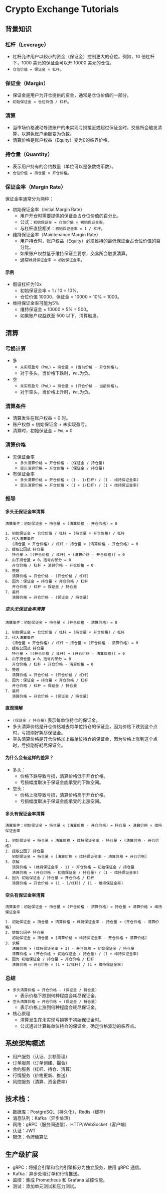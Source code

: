 # Crypto Exchange Tutorials

## 背景知识
### 杠杆（Leverage）
* 杠杆允许用户以较小的资金（保证金）控制更大的仓位。例如，10 倍杠杆下，1000 美元的保证金可以开 10000 美元的仓位。
* `仓位价值 = 保证金 × 杠杆`。

### 保证金（Margin）
* 保证金是用户为开仓提供的资金，通常是仓位价值的一部分。
* `初始保证金 = 仓位价值 / 杠杆`。

### 清算
* 当市场价格波动导致账户的未实现亏损接近或超过保证金时，交易所会触发清算，以避免账户余额变为负数。
* 清算价格是账户权益（Equity）变为0的临界价格。

### 持仓量（Quantity）
* 表示用户持有的合约数量（单位可以是张数或币数）。
* `仓位价值 = 持仓量 × 开仓价格`。

### 保证金率（Margin Rate）
保证金率通常分为两种：
* 初始保证金率（Initial Margin Rate）
  * 用户开仓时需要提供的保证金占仓位价值的百分比。
  * 公式：`初始保证金 = 仓位价值 × 初始保证金率`。
  * 与杠杆直接相关：`初始保证金率 = 1 / 杠杆`。
* 维持保证金率（Maintenance Margin Rate）
  * 用户持仓时，账户权益（Equity）必须维持的最低保证金占仓位价值的百分比。
  * 如果账户权益低于维持保证金要求，交易所会触发清算。
  * 通常`维持保证金率 < 初始保证金率`。

#### 示例
* 假设杠杆为10x
  * 初始保证金率 = 1 / 10 = 10%。
  * 仓位价值 10000，保证金 = 10000 × 10% = 1000。
* 维持保证金率可能为5%
  * 维持保证金 = 10000 × 5% = 500。
  * 如果账户权益跌至 500 以下，清算触发。

## 清算
### 亏损计算
* 多
  * `未实现盈亏（PnL）= 持仓量 × (当前价格 - 开仓价格)`。
  * 对于多头，当价格下跌时，`PnL`为负。
* 空
  * `未实现盈亏（PnL）= 持仓量 × (开仓价格 - 当前价格)`。
  * 对于空头，当价格上升时，`PnL`为负。

### 清算条件
* 清算发生在账户权益 = 0 时。
* 账户权益 = 初始保证金 + 未实现盈亏。
* 清算时，初始保证金 + `PnL` = 0

### 清算价格
* 无保证金率
  * `多头清算价格 = 开仓价格 - (保证金 / 持仓量)`
  * `空头清算价格 = 开仓价格 + (保证金 / 持仓量)`
* 有保证金率
  * `多头清算价格 = 开仓价格 × (1 - 1/杠杆) / (1 - 维持保证金率)`
  * `空头清算价格 = 开仓价格 × (1 + 1/杠杆) / (1 + 维持保证金率)`
### 推导
#### 多头无保证金率清算
```
清算条件：初始保证金 + 持仓量 × (清算价格 - 开仓价格) = 0

1. 初始保证金 = 仓位价值 / 杠杆 = (持仓量 × 开仓价格) / 杠杆
2. 代入清算条件
   (持仓量 × 开仓价格) / 杠杆 + 持仓量 × (清算价格 - 开仓价格) = 0
3. 提取公因式 持仓量
   持仓量 × [(开仓价格 / 杠杆) + (清算价格 - 开仓价格)] = 0
4. 由于持仓量 ≠ 0，括号内部分 = 0
   开仓价格 / 杠杆 + 清算价格 - 开仓价格 = 0
5. 整理
   清算价格 = 开仓价格 - (开仓价格 / 杠杆) 
6. 因为：保证金 = 持仓量 × 开仓价格 / 杠杆
   开仓价格 / 杠杆 = 保证金 / 持仓量
7. 最终
   清算价格 = 开仓价格 - (保证金 / 持仓量)
```
##### 空头无保证金率清算
```
清算条件：初始保证金 + 持仓量 × (开仓价格 - 清算价格) = 0

1. 初始保证金 = 仓位价值 / 杠杆 = (持仓量 × 开仓价格) / 杠杆
2. 代入清算条件
   (持仓量 × 开仓价格) / 杠杆 + 持仓量 × (开仓价格 - 清算价格) = 0
3. 提取公因式 持仓量
   持仓量 × [(开仓价格 / 杠杆) + (开仓价格 - 清算价格)] = 0
4. 由于持仓量 ≠ 0，括号内部分 = 0
   开仓价格 / 杠杆 + 开仓价格 - 清算价格 = 0
5. 整理
   清算价格 = 开仓价格 + (开仓价格 / 杠杆) 
6. 因为：保证金 = 持仓量 × 开仓价格 / 杠杆
   开仓价格 / 杠杆 = 保证金 / 持仓量 
7. 最终
   清算价格 = 开仓价格 + (保证金 / 持仓量)
```
#### 直观理解
* `(保证金 / 持仓量)` 表示每单位持仓的保证金。
* 多头清算价格是开仓价格减去每单位持仓的保证金，因为价格下跌到这个点时，亏损刚好耗尽保证金。
* 空头清算价格是开仓价格加上每单位持仓的保证金，因为价格上涨到这个点时，亏损刚好耗尽保证金。

#### 为什么会有这样的差异？
* 多头：
  * 价格下跌导致亏损，清算价格低于开仓价格。
  * 亏损幅度取决于保证金能承受的下跌空间。
* 空头：
  * 价格上涨导致亏损，清算价格高于开仓价格。
  * 亏损幅度取决于保证金能承受的上涨空间。

#### 多头有保证金率清算
```
清算条件：初始保证金 + 持仓量 × (清算价格 - 开仓价格) = 持仓量 × 清算价格 × 维持保证金率

1. 初始保证金 = 持仓量 × 清算价格 × 维持保证金率 - 持仓量 × (清算价格 - 开仓价格)
2. 提取公因子 持仓量
   初始保证金 = 持仓量 × [清算价格 × 维持保证金率 - 清算价格 + 开仓价格]
3. 求解
   清算价格 × (维持保证金率 - 1) + 开仓价格 = 初始保证金 / 持仓量
   清算价格 = (开仓价格 - 初始保证金 / 持仓量) / (1 - 维持保证金率) 
4. 因为 初始保证金 / 持仓量 = 开仓价格 / 杠杆
   清算价格 = 开仓价格 × (1 - 1/杠杆) / (1 - 维持保证金率)
```

#### 空头有保证金率清算
```
清算条件：初始保证金 + 持仓量 × (开仓价格 - 清算价格) = 持仓量 × 清算价格 × 维持保证金率

1. 初始保证金 = 持仓量 × 清算价格 × 维持保证金率 - 持仓量 × (开仓价格 - 清算价格)
2. 提取公因子 持仓量
   初始保证金 = 持仓量 × [清算价格 × 维持保证金率 - 开仓价格 + 清算价格]
3. 求解
   清算价格 × (维持保证金率 + 1) - 开仓价格 = 初始保证金 / 持仓量
   清算价格 = (开仓价格 + 初始保证金 / 持仓量) / (1 + 维持保证金率)
4. 因为 初始保证金 / 持仓量 = 开仓价格 / 杠杆
   清算价格 = 开仓价格 × (1 + 1/杠杆) / (1 + 维持保证金率)
```

### 总结
* `多头清算价格 = 开仓价格 - (保证金 / 持仓量)`
  * 表示价格下跌到何种程度会耗尽保证金。
* `空头清算价格 = 开仓价格 + (保证金 / 持仓量)`
  * 表示价格上涨到何种程度会耗尽保证金。
* 核心原理
  * 清算发生在未实现亏损等于初始保证金时。
  * 公式通过计算每单位持仓的保证金，确定价格波动的临界点。


## 系统架构概述
* 用户服务（认证、余额管理）
* 订单服务（订单创建、撮合）
* 合约服务（杠杆、持仓、清算）
* 行情服务（价格更新、推送）
* 风控服务（清算、资金费率）

## 技术栈：
* 数据库：PostgreSQL（持久化）、Redis（缓存）
* 消息队列：Kafka（异步处理）
* 网络：gRPC（服务间通信）、HTTP/WebSocket（客户端）
* 认证：JWT
* 限流：令牌桶算法

## 生产级扩展
* gRPC：将撮合引擎和合约引擎拆分为独立服务，使用 gRPC 通信。
* Kafka：异步处理订单和行情推送。
* 监控：集成 Prometheus 和 Grafana 监控性能。
* 测试：添加单元测试和压力测试。





 